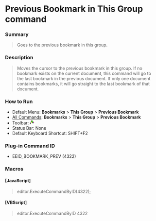 # Previous Bookmark in This Group command

### Summary

> Goes to the previous bookmark in this group.

### Description

> Moves the cursor to the previous bookmark in this group. If no bookmark exists on
> the current document, this command will go to the last bookmark in the
> previous document. If only one document contains bookmarks, it will go
> straight to the last bookmark of that document.

### How to Run

- Default Menu: **Bookmarks** \> **This Group** \> **Previous Bookmark**
- [All Commands](../tools/all_commands): **Bookmarks** \> **This Group** \> **Previous Bookmark**
- Toolbar: ![](../../images/bookmarkprev.gif)
- Status Bar: None
- Default Keyboard Shortcut: SHIFT+F2

### Plug-in Command ID

- EEID\_BOOKMARK\_PREV (4322)

### Macros

#### \[JavaScript\]

> editor.ExecuteCommandByID(4322);

#### \[VBScript\]

> editor.ExecuteCommandByID 4322
